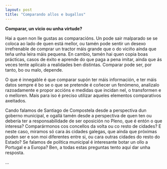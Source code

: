 ```yaml
---
layout: post
title: "Comparando allos e bugallos"
---
```


**Comparar, un vicio ou unha virtude?**

Hai a quen non lle gustas as comparacións. Un pode sair malparado se se coloca ao lado de quen está mellor, ou tamén pode sentir un desexo irrefrenable de comprar un tractor máis grande que o do viciño aínda que teña unha leira máis pequena. En cambio, tamén hai quen copia boas prácticas, casos de éxito e aprende do que paga a pena imitar, aínda que ás veces tente aplicalo a realidades ben distintas. Comparar pode ser, por tanto, bo ou malo, depende.

O que é innegable é que comparar supón ter máis información, e ter máis datos sempre é bo se o que se pretende é coñecer un fenómeno, analizalo razoadamente e propor accións e medidas que incidan nel, o transformen e o melloren. Mais para iso é preciso utilizar aqueles elementos comparativos axeitados.

Cando falamos de Santiago de Compostela desde a perspectiva dun goberno municipal, e ogallá tamén desde a perspectiva de quen ten ou debería ter a responsabilidade de ser oposición no Pleno, que é entón o que interesa? Comparármonos cos concellos da volta ou co resto de cidades? E neste caso, miramos só cara ás cidades galegas, que aínda que próximas poden ser e son moi diferentes entre si, ou cara outras cidades do resto do Estado? Se falamos de política municipal é interesante botar un ollo a Portugal e a Europa? Ben, a todas estas preguntas tento aquí dar unha resposta.

...
